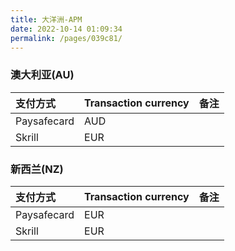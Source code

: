 ```yaml
---
title: 大洋洲-APM
date: 2022-10-14 01:09:34
permalink: /pages/039c81/
---
```


### 澳大利亚(AU)
| 支付方式        | Transaction currency | 备注  |
|:------------|:-----|:----|
| Paysafecard | AUD  |     |
| Skrill      | EUR  |     |


### 新西兰(NZ)

| 支付方式        | Transaction currency | 备注  |
|:------------|:-----|:----|
| Paysafecard | EUR  |     |
| Skrill      | EUR  |     |
